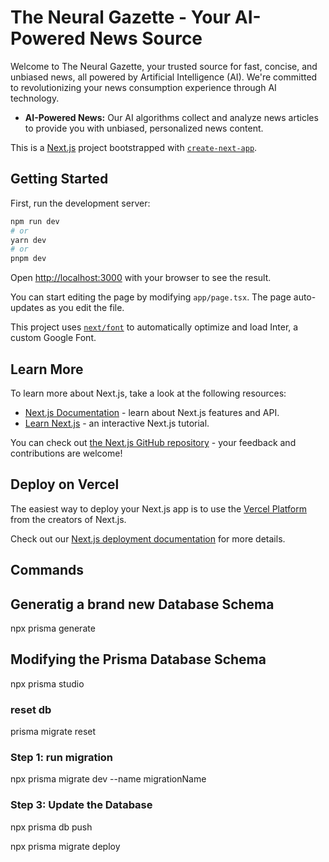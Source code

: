 # The Neural Gazette - Your AI-Powered News Source

Welcome to The Neural Gazette, your trusted source for fast, concise, and unbiased news, all powered by Artificial Intelligence (AI). We're committed to revolutionizing your news consumption experience through AI technology.

- **AI-Powered News:** Our AI algorithms collect and analyze news articles to provide you with unbiased, personalized news content.


This is a [Next.js](https://nextjs.org/) project bootstrapped with [`create-next-app`](https://github.com/vercel/next.js/tree/canary/packages/create-next-app).

## Getting Started

First, run the development server:

```bash
npm run dev
# or
yarn dev
# or
pnpm dev
```

Open [http://localhost:3000](http://localhost:3000) with your browser to see the result.

You can start editing the page by modifying `app/page.tsx`. The page auto-updates as you edit the file.

This project uses [`next/font`](https://nextjs.org/docs/basic-features/font-optimization) to automatically optimize and load Inter, a custom Google Font.

## Learn More

To learn more about Next.js, take a look at the following resources:

- [Next.js Documentation](https://nextjs.org/docs) - learn about Next.js features and API.
- [Learn Next.js](https://nextjs.org/learn) - an interactive Next.js tutorial.

You can check out [the Next.js GitHub repository](https://github.com/vercel/next.js/) - your feedback and contributions are welcome!

## Deploy on Vercel

The easiest way to deploy your Next.js app is to use the [Vercel Platform](https://vercel.com/new?utm_medium=default-template&filter=next.js&utm_source=create-next-app&utm_campaign=create-next-app-readme) from the creators of Next.js.

Check out our [Next.js deployment documentation](https://nextjs.org/docs/deployment) for more details.

## Commands

## Generatig a brand new Database Schema
<!-- deletes everything so dont use -->
npx prisma generate
## Modifying the Prisma Database Schema
<!-- opens up the gui -->
npx prisma studio
### reset db
prisma migrate reset
### Step 1: run migration
<!-- will push new changes in schema -->
npx prisma migrate dev --name migrationName
### Step 3: Update the Database
<!-- will push new changes in schema -->
<!-- Prototyping? Use the db push command if you are prototyping and are not concerned with data loss or replicating your changes in other environments. You can start or continue your migration history when you are happy with your changes. -->
npx prisma db push
<!-- Try below for production maybe it wont erase-->
npx prisma migrate deploy